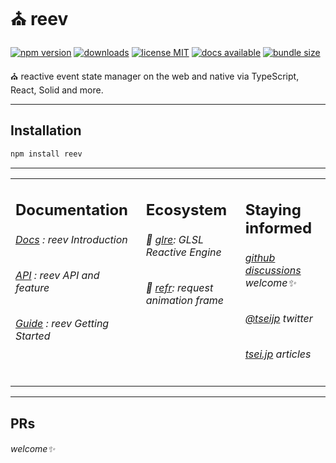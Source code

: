# ⛪️ reev

<p align="center">

[![ npm version ](https://img.shields.io/npm/v/reev?style=flat&colorA=000&colorB=000)](https://www.npmjs.com/package/reev)
[![ downloads ](https://img.shields.io/npm/dm/reev.svg?style=flat&colorA=000&colorB=000)](https://www.npmtrends.com/reev)
[![ license MIT ](https://img.shields.io/npm/l/reev?style=flat&colorA=000&colorB=000)](https://github.com/tseijp/reev)
[![ docs available ](https://img.shields.io/badge/docs-available-000.svg?style=flat&colorA=000)](https://reev.tsei.jp/)
[![ bundle size ](https://img.shields.io/bundlephobia/minzip/reev?style=flat&colorA=000&colorB=000)](https://bundlephobia.com/package/@reev/core@latest)

⛪️ reactive event state manager on the web and native via TypeScript, React, Solid and more.

</p>

---

## Installation

```ruby
npm install reev
```

---

<table>
<td width="1000px" valign="top">

## Documentation

###### [Docs][docs] : reev Introduction

###### [API][api] : reev API and feature

###### [Guide][guide] : reev Getting Started

[docs]: https://reev.tsei.jp/docs
[api]: https://reev.tsei.jp/api
[guide]: https://reev.tsei.jp/guide

</td>
<td width="1000px" valign="top">

## Ecosystem

###### 🌇 [glre][glre]: GLSL Reactive Engine

###### 🌃 [refr][refr]: request animation frame

[glre]: https://github.com/tseijp/reev
[refr]: https://github.com/tseijp/refr

</td>
<td width="1000px" valign="top">

## Staying informed

###### [github discussions][github] welcome✨

###### [@tseijp][twitter] twitter

###### [tsei.jp][articles] articles

[github]: https://github.com/tseijp/reev/discussions
[twitter]: https://twitter.com/tseijp
[articles]: https://tsei.jp/articles

</td>
</table>

---

## PRs

###### welcome✨
